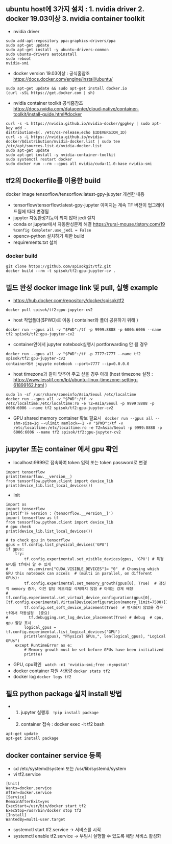## ubuntu host에 3가지 설치 : 1. nvidia driver   2. docker 19.03이상   3. nvidia container toolkit 
* nvidia driver
```
sudo add-apt-repository ppa:graphics-drivers/ppa
sudo apt-get update
sudo apt-get install -y ubuntu-drivers-common
sudo ubuntu-drivers autoinstall
sudo reboot
nvidia-smi
```
* docker version 19.03이상 : 공식홈참조 https://docs.docker.com/engine/install/ubuntu/
```
sudo apt-get update && sudo apt-get install docker.io
(curl -sSL https://get.docker.com | sh)
```
* nvidia container toolkit 공식홈참조 https://docs.nvidia.com/datacenter/cloud-native/container-toolkit/install-guide.html#docker
```
curl -s -L https://nvidia.github.io/nvidia-docker/gpgkey | sudo apt-key add - 
distribution=$(. /etc/os-release;echo $ID$VERSION_ID)
curl -s -L https://nvidia.github.io/nvidia-docker/$distribution/nvidia-docker.list | sudo tee /etc/apt/sources.list.d/nvidia-docker.list
sudo apt-get update
sudo apt-get install -y nvidia-container-toolkit 
sudo systemctl restart docker
sudo docker run --rm --gpus all nvidia/cuda:11.0-base nvidia-smi
```
## tf2의 Dockerfile를 이용한 build
docker image tensorflow/tensorflow:latest-gpy-jupyter 개선한 내용
* tensorflow/tensorflow:latest-gpy-jupyter 이미지는 계속 TF 버전이 업그레이드됨에 따라 변경됨
* jupyter 자동완성기능이 되지 않아 jedi 설치 
* conda or jupyter에서 자동완성문제 해결  https://rural-mouse.tistory.com/19  ```%config Completer.use_jedi = False```
* opencv-python 설치하기 위한 build
* requirements.txt 설치
### docker build 
```
git clone https://github.com/spisokgit/tf2.git
docker build --rm -t spisok/tf2:gpu-jupyter-cv .
```
## 빌드 완성 docker image link 및 pull, 실행 example
* https://hub.docker.com/repository/docker/spisok/tf2
```
docker pull spisok/tf2:gpu-jupyter-cv2
```
* host 작업폴더($PWD)로 이동 ( container와 폴더 공유하기 위해 )
```
docker run --gpus all -v "$PWD":/tf -p 9999:8888 -p 6006:6006 --name tf2 spisok/tf2:gpu-jupyter-cv2
```
* container안에서 jupyter notebook실행시 portforwarding 안 될 경우
 ```
 docker run --gpus all -v "$PWD":/tf -p 7777:7777 --name tf2 spisok/tf2:gpu-jupyter-cv2
 container에서 jupypte notebook --port=7777 --ip=0.0.0.0
 ```
* host timezone과 같이 맞추어 주고 싶을 경우 아래  (host timezone 설정 : https://www.lesstif.com/lpt/ubuntu-linux-timezone-setting-61899162.html )
```
sudo ln -sf /usr/share/zoneinfo/Asia/Seoul /etc/localtime
docker run --gpus all -v "$PWD":/tf -v /etc/localtime:/etc/localtime:ro -e TZ=Asia/Seoul -p 9999:8888 -p 6006:6006 --name tf2 spisok/tf2:gpu-jupyter-cv2
``` 
* GPU shared memory container 확보 필요시
``` docker run --gpus all --shm-size=1g --ulimit memlock=-1 -v "$PWD":/tf -v /etc/localtime:/etc/localtime:ro -e TZ=Asia/Seoul -p 9999:8888 -p 6006:6006 --name tf2 spisok/tf2:gpu-jupyter-cv2```

## jupyter 또는 container 에서 gpu 확인
* localhost:9999로 접속하여 token 입력 또는 token password로 변경
```
import tensorflow
print(tensorflow.__version__)
from tensorflow.python.client import device_lib
print(device_lib.list_local_devices())
```
* Init 
```
import os
import tensorflow
print(f'TF version : {tensorflow.__version__}')
import tensorflow as tf
from tensorflow.python.client import device_lib
# gpu check
print(device_lib.list_local_devices())

# to check gpu in tensorflow
gpus = tf.config.list_physical_devices('GPU') 
if gpus:    
    try:
        tf.config.experimental.set_visible_devices(gpus, 'GPU') # 특정 GPU를 tf에서 알 수 있게
#         os.environ["CUDA_VISIBLE_DEVICES"]= "0"  # Choosing which GPU this notebook can access  # (multi in parallel, on different GPUs):
        tf.config.experimental.set_memory_growth(gpus[0], True)  # 점진적 memory 증가, 이전 할당 메모리값 삭제하지 않음 # 아래는 강제 배정
#         tf.config.experimental.set_virtual_device_configuration(gpus[0],[tf.config.experimental.VirtualDeviceConfiguration(memory_limit=7500)])
        tf.config.set_soft_device_placement(True)  # 명시되지 않았을 경우 tf에서 자동설정  (중요)
#         tf.debugging.set_log_device_placement(True) # debug  # cpu, gpu 할당 표시
        logical_gpus = tf.config.experimental.list_logical_devices('GPU')
        print(len(gpus), "Physical GPUs,", len(logical_gpus), "Logical GPUs")
    except RuntimeError as e:
        # Memory growth must be set before GPUs have been initialized
        print(e)
```
* GPU, cpu확인
``` watch -n1 'nvidia-smi;free -m;mpstat'```
* docker container 자원 사용량
```docker stats tf2```
* docker log
```docker logs tf2```
## 필요 python package 설치 install 방법
* 1. jupyter 실행후 
``` !pip install package```
* 2. container 접속 : docker exec -it tf2 bash
``` 
apt-get update
apt-get install package
 ```
## docker container service 등록 
* cd /etc/systemd/system 또는 /usr/lib/systemd/system
* vi tf2.service
```
[Unit]
Wants=docker.service
After=docker.service
[Service]
RemainAfterExit=yes
ExecStart=/usr/bin/docker start tf2
ExecStop=/usr/bin/docker stop tf2
[Install]
WantedBy=multi-user.target
```
* systemctl start tf2.service → 서비스를 시작
* systemctl enable tf2.service → 부팅시 실행할 수 있도록 해당 서비스 활성화
